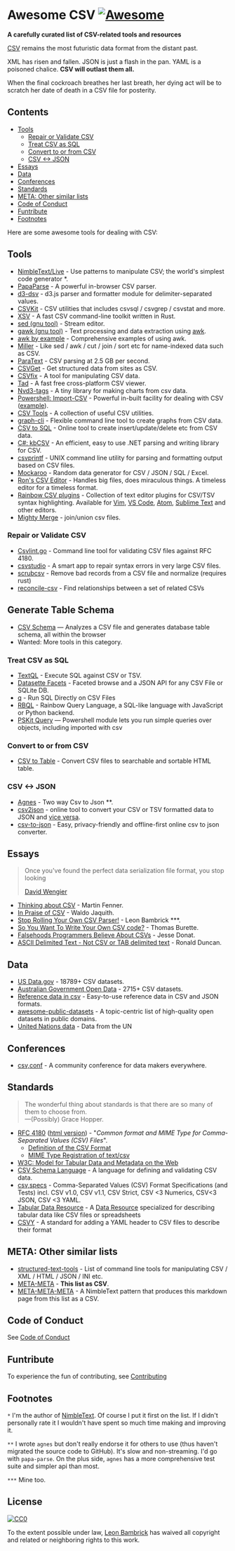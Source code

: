 # Awesome CSV [![Awesome](https://awesome.re/badge.svg)](https://awesome.re)

**A carefully curated list of CSV-related tools and resources**

[CSV](https://en.wikipedia.org/wiki/Comma-separated_values) remains the most futuristic data format from the distant past.

XML has risen and fallen. JSON is just a flash in the pan. YAML is a poisoned chalice. **CSV will outlast them all.**

When the final cockroach breathes her last breath, her dying act will be to scratch her date of death in a CSV file for posterity.


## Contents

- [Tools](#tools)
  - [Repair or Validate CSV](#repair-or-validate-csv)
  - [Treat CSV as SQL](#treat-csv-as-sql)
  - [Convert to or from CSV](#convert-to-or-from-csv)
  - [CSV <-> JSON](#csv---json)
- [Essays](#essays)
- [Data](#data)
- [Conferences](#conferences)
- [Standards](#standards)
- [META: Other similar lists](#meta-other-similar-lists)
- [Code of Conduct](#code-of-conduct)
- [Funtribute](#funtribute)
- [Footnotes](#footnotes)



Here are some awesome tools for dealing with CSV:

## Tools

- [NimbleText/Live](https://NimbleText.com/Live) - Use patterns to manipulate CSV; the world's simplest code generator *.
- [PapaParse](https://www.papaparse.com) - A powerful in-browser CSV parser.
- [d3-dsv](https://github.com/d3/d3-dsv) - d3.js parser and formatter module for delimiter-separated values.
- [CSVKit](http://csvkit.readthedocs.org/en/0.7.3/) - CSV utilities that includes csvsql / csvgrep / csvstat and more.
- [XSV](https://github.com/BurntSushi/xsv) - A fast CSV command-line toolkit written in Rust.
- [sed (gnu tool)](https://www.gnu.org/software/sed/manual/sed.html) - Stream editor.
- [gawk (gnu tool)](https://www.gnu.org/software/gawk/manual/gawk.html) - Text processing and data extraction using [awk](http://pubs.opengroup.org/onlinepubs/009695399/utilities/awk.html).
- [awk by example](https://github.com/learnbyexample/Command-line-text-processing/blob/master/gnu_awk.md#default-field-separation) - Comprehensive examples of using awk.
- [Miller](http://johnkerl.org/miller/doc/) - Like sed / awk / cut / join / sort etc for name-indexed data such as CSV.
- [ParaText](https://github.com/wiseio/paratext) - CSV parsing at 2.5 GB per second.
- [CSVGet](http://github.com/fizx/csvget/tree/master) - Get structured data from sites as CSV.
- [CSVfix](https://code.google.com/p/csvfix/) - A tool for manipulating CSV data.
- [Tad](https://www.tadviewer.com) - A fast free cross-platform CSV viewer.
- [Nvd3-tags](http://blog.tryolabs.com/2015/02/27/nvd3-tags-a-tiny-library-for-making-charts-from-csv-data/) - A tiny library for making charts from csv data.
- [Powershell: Import-CSV](https://docs.microsoft.com/en-us/powershell/module/microsoft.powershell.utility/import-csv) - Powerful in-built facility for dealing with CSV ([example](https://gist.github.com/dfinke/786ba9edae1b0265ada10b36a7a11ba9)).
- [CSV Tools](https://onlinecsvtools.com/) - A collection of useful CSV utilities.
- [graph-cli](https://github.com/mcastorina/graph-cli) - Flexible command line tool to create graphs from CSV data.
- [CSV to SQL](http://www.convertcsv.com/csv-to-sql.htm) - Online tool to create insert/update/delete etc from CSV data.
- [C#: kbCSV](https://github.com/kentcb/KBCsv/blob/master/README.md) - An efficient, easy to use .NET parsing and writing library for CSV.
- [csvprintf](https://github.com/archiecobbs/csvprintf) - UNIX command line utility for parsing and formatting output based on CSV files.
- [Mockaroo](https://www.mockaroo.com/) - Random data generator for CSV / JSON / SQL / Excel.
- [Ron's CSV Editor](https://www.ronsplace.eu/products/ronseditor) - Handles big files, does miraculous things. A timeless editor for a timeless format.
- [Rainbow CSV plugins](https://github.com/mechatroner/rainbow_csv#rainbow-csv-in-other-editors) - Collection of text editor plugins for CSV/TSV syntax highlighting. Available for [Vim](https://github.com/mechatroner/rainbow_csv), [VS Code](https://marketplace.visualstudio.com/items?itemName=mechatroner.rainbow-csv), [Atom](https://atom.io/packages/rainbow-csv), [Sublime Text](https://packagecontrol.io/packages/rainbow_csv) and other editors.
- [Mighty Merge](https://mightymerge.io/) - join/union csv files.

### Repair or Validate CSV

- [Csvlint.go](https://github.com/Clever/csvlint) - Command line tool for validating CSV files against RFC 4180.
- [csvstudio](http://www.csvstudio.com/) - A smart app to repair syntax errors in very large CSV files.
- [scrubcsv](https://github.com/faradayio/scrubcsv) - Remove bad records from a CSV file and normalize (requires rust)
- [reconcile-csv](https://github.com/OpenRefine/reconcile-csv/blob/master/README.md) - Find relationships between a set of related CSVs

## Generate Table Schema

- [CSV Schema](https://csv-schema.surge.sh/) &mdash; Analyzes a CSV file and generates database table schema, all within the browser
- Wanted: More tools in this category.


### Treat CSV as SQL

- [TextQL](http://dinedal.github.io/textql/) - Execute SQL against CSV or TSV.
- [Datasette Facets](https://simonwillison.net/2018/May/20/datasette-facets/) - Faceted browse and a JSON API for any CSV File or SQLite DB.
- [q](https://harelba.github.io/q/) - Run SQL Directly on CSV Files
- [RBQL](https://rbql.org) - Rainbow Query Language, a SQL-like language with JavaScript or Python backend.
- [PSKit Query](https://github.com/dfinke/PSKit#sql-query) &mdash; Powershell module lets you run simple queries over objects, including imported with csv

### Convert to or from CSV

- [CSV to Table](https://github.com/vividvilla/csvtotable) - Convert CSV files to searchable and sortable HTML table.

### CSV <-> JSON

- [Agnes](http://www.secretgeek.net/agnes/twoWay.html) - Two way Csv to Json **.
- [csv2json](https://www.csvjson.com/csv2json) - online tool to convert your CSV or TSV formatted data to JSON and [vice versa](https://www.csvjson.com/json2csv).
- [csv-to-json](https://mango-is.com/tools/csv-to-json/) - Easy, privacy-friendly and offline-first online csv to json converter.


## Essays

> Once you've found the perfect data serialization file format, you stop looking
>
> [David Wengier](https://twitter.com/davidwengier/status/1159606464220000257)


- [Thinking about CSV](https://blog.datacite.org/thinking-about-csv/) - Martin Fenner.
- [In Praise of CSV](https://usopendata.org/2015/03/10/csv) - Waldo Jaquith.
- [Stop Rolling Your Own CSV Parser!](http://www.secretgeek.net/csv_trouble) - Leon Bambrick ***.
- [So You Want To Write Your Own CSV code?](http://thomasburette.com/blog/2014/05/25/so-you-want-to-write-your-own-CSV-code/) - Thomas Burette.
- [Falsehoods Programmers Believe About CSVs](https://donatstudios.com/Falsehoods-Programmers-Believe-About-CSVs) - Jesse Donat.
- [ASCII Delimited Text - Not CSV or TAB delimited text](https://ronaldduncan.wordpress.com/2009/10/31/text-file-formats-ascii-delimited-text-not-csv-or-tab-delimited-text/) - Ronald Duncan.

## Data

- [US Data.gov](https://catalog.data.gov/dataset?res_format=CSV) - 18789+ CSV datasets.
- [Australian Government Open Data](https://data.gov.au/dataset?res_format=CSV) - 2715+ CSV datasets.
- [Reference data in csv](https://datahub.io/collections/reference-data) - Easy-to-use reference data in CSV and JSON formats.
- [awesome-public-datasets](https://github.com/awesomedata/awesome-public-datasets) - A topic-centric list of high-quality open datasets in public domains.
- [United Nations data](https://data.un.org) - Data from the UN

## Conferences

- [csv,conf](https://csvconf.com/) - A community conference for data makers everywhere.


## Standards

> The wonderful thing about standards is that there are so many of them to choose from.<br />&mdash;(Possibly) Grace Hopper.

- [RFC 4180](https://tools.ietf.org/html/rfc4180) ([html version](http://www.faqs.org/rfcs/rfc4180.html)) - "*Common format and MIME Type for Comma-Separated Values (CSV) Files*".
  - [Definition of the CSV Format](https://tools.ietf.org/html/rfc4180#section-2)
  - [MIME Type Registration of text/csv](https://tools.ietf.org/html/rfc4180#section-3)
- [W3C: Model for Tabular Data and Metadata on the Web](https://www.w3.org/TR/tabular-data-model/)
- [CSV Schema Language](http://digital-preservation.github.io/csv-schema/csv-schema-1.2.html) - A language for defining and validating CSV data.
- [csv,specs](https://github.com/csvspecs) - Comma-Separated Values (CSV) Format Specifications (and Tests) incl. CSV v1.0, CSV v1.1, CSV Strict, CSV <3 Numerics, CSV<3 JSON, CSV <3 YAML.
- [Tabular Data Resource](http://frictionlessdata.io/specs/tabular-data-resource/) - A [Data Resource](http://frictionlessdata.io/specs/data-resource/) specialized for describing tabular data like CSV files or spreadsheets
- [CSVY](https://csvy.org/) - A standard for adding a YAML header to CSV files to describe their format

## META: Other similar lists

- [structured-text-tools](https://github.com/dbohdan/structured-text-tools) - List of command line tools for manipulating CSV / XML / HTML / JSON / INI etc.
- [META-META](https://raw.githubusercontent.com/secretGeek/AwesomeCSV/master/awesomecsv.csv) - **This list as CSV**.
- [META-META-META](https://nimbletext.com/Live/-971009575/) - A NimbleText pattern that produces this markdown page from this list as a CSV.


## Code of Conduct

See [Code of Conduct](code-of-conduct.md)


## Funtribute

To experience the fun of contributing, see [Contributing](contributing.md)


## Footnotes

`*` <span id='footnote1' ></span> I'm the author of [NimbleText](https://NimbleText.com/Live). Of course I put it first on the list. If I didn't personally rate it I wouldn't have spent so much time making and improving it.

`**` <span id='footnote2' ></span> I wrote `agnes` but don't really endorse it for others to use (thus haven't migrated the source code to GitHub). It's slow and non-streaming. I'd go with `papa-parse`. On the plus side, `agnes` has a more comprehensive test suite and simpler api than most.

`***` <span id='footnote3' ></span> Mine too.

## License

[![CC0](http://mirrors.creativecommons.org/presskit/buttons/88x31/svg/cc-zero.svg)](https://creativecommons.org/publicdomain/zero/1.0/)

To the extent possible under law, [Leon Bambrick](http://secretgeek.net) has waived all copyright and related or neighboring rights to this work.
